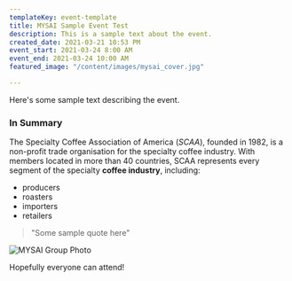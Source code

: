 ```yaml
---
templateKey: event-template
title: MYSAI Sample Event Test
description: This is a sample text about the event.
created_date: 2021-03-21 10:53 PM
event_start: 2021-03-24 8:00 AM
event_end: 2021-03-24 10:00 AM
featured_image: "/content/images/mysai_cover.jpg"

---
```

Here's some sample text describing the event.

### In Summary

The Specialty Coffee Association of America (_SCAA_), founded in 1982, is a non-profit trade organisation for the specialty coffee industry. With members located in more than 40 countries, SCAA represents every segment of the specialty **coffee industry**, including:

* producers
* roasters
* importers
* retailers

> "Some sample quote here"

![MYSAI Group Photo](/content/images/mysai_cover.jpg "MYSAI Group Photo")

Hopefully everyone can attend!